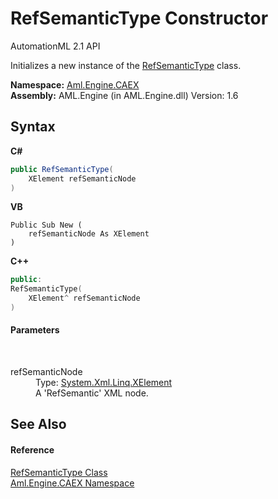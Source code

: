# RefSemanticType Constructor 
AutomationML 2.1 API 

Initializes a new instance of the <a href="T_Aml_Engine_CAEX_RefSemanticType">RefSemanticType</a> class.

**Namespace:**&nbsp;<a href="N_Aml_Engine_CAEX">Aml.Engine.CAEX</a><br />**Assembly:**&nbsp;AML.Engine (in AML.Engine.dll) Version: 1.6

## Syntax

**C#**<br />
``` C#
public RefSemanticType(
	XElement refSemanticNode
)
```

**VB**<br />
``` VB
Public Sub New ( 
	refSemanticNode As XElement
)
```

**C++**<br />
``` C++
public:
RefSemanticType(
	XElement^ refSemanticNode
)
```


#### Parameters
&nbsp;<dl><dt>refSemanticNode</dt><dd>Type: <a href="https://docs.microsoft.com/dotnet/api/system.xml.linq.xelement" target="_parent" rel="noopener noreferrer">System.Xml.Linq.XElement</a><br />A 'RefSemantic' XML node.</dd></dl>

## See Also


#### Reference
<a href="T_Aml_Engine_CAEX_RefSemanticType">RefSemanticType Class</a><br /><a href="N_Aml_Engine_CAEX">Aml.Engine.CAEX Namespace</a><br />